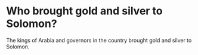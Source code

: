 # Who brought gold and silver to Solomon?

The kings of Arabia and governors in the country brought gold and silver to Solomon.
